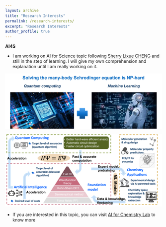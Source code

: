 ```yaml
---
layout: archive
title: "Research Interests"
permalink: /research-interests/
excerpt: "Research Interests"
author_profile: true
---
```


**AI4S**
* I am working on AI for Science topic following [Sherry Lixue CHENG](https://sherrylixuecheng.github.io/) and still in the step of learning. I will give my own comprehension and explanation until I am really working on it. 

<img src="/images/overview.jpg"
     width="600" >

<img src="/images/overview2.png"
     width="600" >

* If you are interested in this topic, you can visit [AI for Chemistry Lab](https://ai4qc.github.io/) to know more
